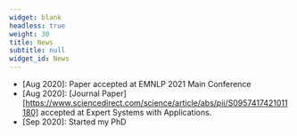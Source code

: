 ```yaml
---
widget: blank
headless: true
weight: 30
title: News
subtitle: null  
widget_id: News
---
```


* [Aug 2020]: Paper accepted at EMNLP 2021 Main Conference
* [Aug 2020]: [Journal Paper][https://www.sciencedirect.com/science/article/abs/pii/S0957417421011180] accepted at Expert Systems with Applications.
* [Sep 2020]: Started my PhD 